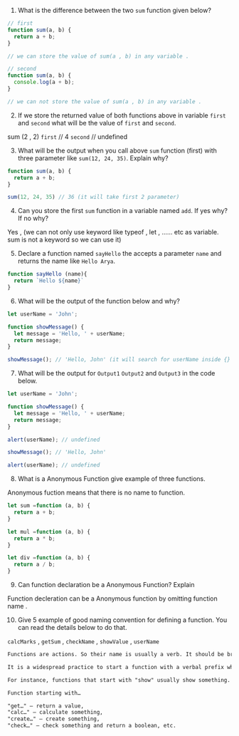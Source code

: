 1. What is the difference between the two `sum` function given below?

```js
// first
function sum(a, b) {
  return a + b;
}

// we can store the value of sum(a , b) in any variable .

// second
function sum(a, b) {
  console.log(a + b);
}

// we can not store the value of sum(a , b) in any variable .

```


2. If we store the returned value of both functions above in variable `first` and `second` what will be the value of `first` and `second`.

sum (2 , 2)
`first`  // 4
`second`  // undefined


3. What will be the output when you call above `sum` function (first) with three parameter like `sum(12, 24, 35)`. Explain why?

```js
function sum(a, b) {
  return a + b;
}

sum(12, 24, 35) // 36 (it will take first 2 parameter)
```

4. Can you store the first `sum` function in a variable named `add`. If yes why? If no why?

Yes , (we can not only use keyword like typeof , let , ...... etc as variable. sum is not a keyword so we can use it) 

5. Declare a function named `sayHello` the accepts a parameter `name` and returns the name like `Hello Arya`.

```js
function sayHello (name){
  return `Hello ${name}`
}
```

6. What will be the output of the function below and why?

```js
let userName = 'John';

function showMessage() {
  let message = 'Hello, ' + userName;
  return message;
}

showMessage(); // 'Hello, John' (it will search for userName inside {} first once it does not get inside it will serch out side {})
```

7. What will be the output for `Output1` `Output2` and `Output3` in the code below.

```js
let userName = 'John';

function showMessage() {
  let message = 'Hello, ' + userName;
  return message;
}

alert(userName); // undefined

showMessage(); // 'Hello, John'

alert(userName); // undefined
```

8. What is a Anonymous Function give example of three functions.

Anonymous fuction means that there is no name to function.
```js
let sum =function (a, b) {
  return a + b;
}

let mul =function (a, b) {
  return a * b;
}

let div =function (a, b) {
  return a / b;
}
```

9. Can function declaration be a Anonymous Function? Explain

Function decleration can be a Anonymous function by omitting function name .

10. Give 5 example of good naming convention for defining a function. You can read the details below to do that.

`calcMarks` , `getSum` , `checkName` , `showValue` , `userName`

```md
Functions are actions. So their name is usually a verb. It should be brief, as accurate as possible and describe what the function does, so that someone reading the code gets an indication of what the function does.

It is a widespread practice to start a function with a verbal prefix which vaguely describes the action. There must be an agreement within the team on the meaning of the prefixes.

For instance, functions that start with "show" usually show something.

Function starting with…

"get…" – return a value,
"calc…" – calculate something,
"create…" – create something,
"check…" – check something and return a boolean, etc.
```
